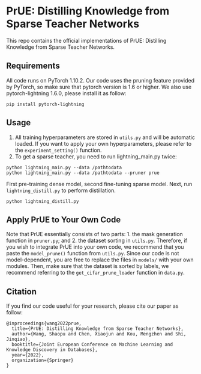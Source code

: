 # PrUE: Distilling Knowledge from Sparse Teacher Networks
This repo contains the official implementations of PrUE: Distilling Knowledge from Sparse Teacher Networks.

## Requirements
All code runs on PyTorch 1.10.2. Our code uses the pruning feature provided by PyTorch, so make sure that pytorch version is 1.6 or higher. We also use pytorch-lightning 1.6.0, please install it as follow:
```
pip install pytorch-lightning
```

## Usage
1. All training hyperparameters are stored in `utils.py` and will be automatic loaded. If you want to apply your own hyperparameters, please refer to the `experiment_setting()` function. 
2.  To get a sparse teacher, you need to run lightning_main.py twice:
```
python lightning_main.py --data /pathtodata
python lightning_main.py --data /pathtodata --pruner prue
```
First pre-training dense model, second fine-tuning sparse model. Next, run `lightning_distill.py` to perform distillation.
```
python lightning_distill.py
```

## Apply PrUE to Your Own Code
Note that PrUE essentially consists of two parts: 1. the mask generation function in `pruner.py`; and 2. the dataset sorting in `utils.py`. Therefore, if you wish to integrate PrUE into your own code, we recommend that you paste the `model_prune()` function from `utils.py`. Since our code is not model-dependent, you are free to replace the files in `models/` with your own modules. Then, make sure that the dataset is sorted by labels, we recommend referring to the `get_cifar_prune_loader` function in `data.py`.

## Citation
If you find our code useful for your research, please cite our paper as follow:
```
@inproceedings{wang2022prue,
  title={PrUE: Distilling Knowledge from Sparse Teacher Networks},
  author={Wang, Shaopu and Chen, Xiaojun and Kou, Mengzhen and Shi, Jinqiao},
  booktitle={Joint European Conference on Machine Learning and Knowledge Discovery in Databases},
  year={2022},
  organization={Springer}
}
```